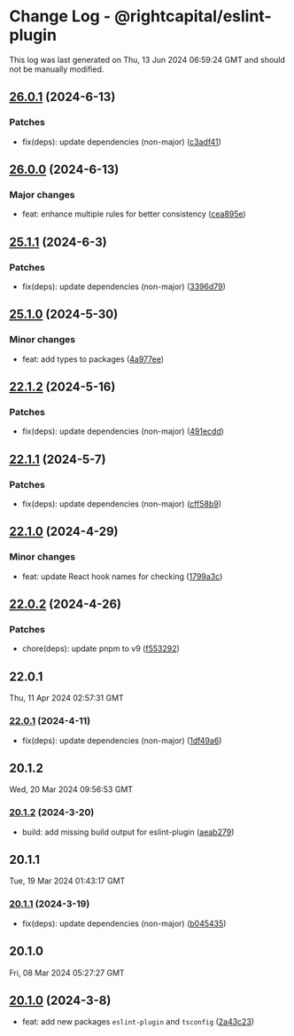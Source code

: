 # Change Log - @rightcapital/eslint-plugin

This log was last generated on Thu, 13 Jun 2024 06:59:24 GMT and should not be manually modified.

<!-- Start content -->

## [26.0.1](https://github.com/RightCapitalHQ/frontend-style-guide/tree/%40rightcapital%2Feslint-plugin_v26.0.1) (2024-6-13)

### Patches

- fix(deps): update dependencies (non-major) ([c3adf41](https://github.com/RightCapitalHQ/frontend-style-guide/commit/c3adf417e1ba31fbd67b52f5e8e9ef384f94181d))

## [26.0.0](https://github.com/RightCapitalHQ/frontend-style-guide/tree/%40rightcapital%2Feslint-plugin_v26.0.0) (2024-6-13)

### Major changes

- feat: enhance multiple rules for better consistency ([cea895e](https://github.com/RightCapitalHQ/frontend-style-guide/commit/cea895ea2bf23f2ba60f043e14a5df9964daca1d))

## [25.1.1](https://github.com/RightCapitalHQ/frontend-style-guide/tree/%40rightcapital%2Feslint-plugin_v25.1.1) (2024-6-3)

### Patches

- fix(deps): update dependencies (non-major) ([3396d79](https://github.com/RightCapitalHQ/frontend-style-guide/commit/3396d7945e82abf6bf091d89ab32e0021a83c836))

## [25.1.0](https://github.com/RightCapitalHQ/frontend-style-guide/tree/%40rightcapital%2Feslint-plugin_v25.1.0) (2024-5-30)

### Minor changes

- feat: add types to packages ([4a977ee](https://github.com/RightCapitalHQ/frontend-style-guide/commit/4a977eef2877106dffb34c5297589a6d70fdc87a))

## [22.1.2](https://github.com/RightCapitalHQ/frontend-style-guide/tree/%40rightcapital%2Feslint-plugin_v22.1.2) (2024-5-16)

### Patches

- fix(deps): update dependencies (non-major) ([491ecdd](https://github.com/RightCapitalHQ/frontend-style-guide/commit/491ecdd8e81b0b3272d4bb9bef2d4b2f51f14fbf))

## [22.1.1](https://github.com/RightCapitalHQ/frontend-style-guide/tree/%40rightcapital%2Feslint-plugin_v22.1.1) (2024-5-7)

### Patches

- fix(deps): update dependencies (non-major) ([cff58b9](https://github.com/RightCapitalHQ/frontend-style-guide/commit/cff58b95d2c004feec2b3d0f4fcc283c4f847fe2))

## [22.1.0](https://github.com/RightCapitalHQ/frontend-style-guide/tree/%40rightcapital%2Feslint-plugin_v22.1.0) (2024-4-29)

### Minor changes

- feat: update React hook names for checking ([1799a3c](https://github.com/RightCapitalHQ/frontend-style-guide/commit/1799a3c7e92c5035f22aa6d216c961616d5fdf51))

## [22.0.2](https://github.com/RightCapitalHQ/frontend-style-guide/tree/%40rightcapital%2Feslint-plugin_v22.0.2) (2024-4-26)

### Patches

- chore(deps): update pnpm to v9 ([f553292](https://github.com/RightCapitalHQ/frontend-style-guide/commit/f553292d1d6343570e43fdd07f51adcbd47e7a9b))

## 22.0.1

Thu, 11 Apr 2024 02:57:31 GMT

### [22.0.1](https://github.com/RightCapitalHQ/frontend-style-guide/tree/%40rightcapital%2Feslint-plugin_v22.0.1) (2024-4-11)

- fix(deps): update dependencies (non-major) ([1df49a6](https://github.com/RightCapitalHQ/frontend-style-guide/commit/1df49a6c4347bc93298ca0e9de2ee7fce4b54295))

## 20.1.2

Wed, 20 Mar 2024 09:56:53 GMT

### [20.1.2](https://github.com/RightCapitalHQ/frontend-style-guide/tree/%40rightcapital%2Feslint-plugin_v20.1.2) (2024-3-20)

- build: add missing build output for eslint-plugin ([aeab279](https://github.com/RightCapitalHQ/frontend-style-guide/commit/aeab27920216a32a49924cb91dd4a5209c17c8e7))

## 20.1.1

Tue, 19 Mar 2024 01:43:17 GMT

### [20.1.1](https://github.com/RightCapitalHQ/frontend-style-guide/tree/%40rightcapital%2Feslint-plugin_v20.1.1) (2024-3-19)

- fix(deps): update dependencies (non-major) ([b045435](https://github.com/RightCapitalHQ/frontend-style-guide/commit/b0454355fb6d49ab507b77501289a0f8867ccc5c))

## 20.1.0

Fri, 08 Mar 2024 05:27:27 GMT

## [20.1.0](https://github.com/RightCapitalHQ/frontend-style-guide/tree/%40rightcapital%2Feslint-plugin_v20.1.0) (2024-3-8)

- feat: add new packages `eslint-plugin` and `tsconfig` ([2a43c23](https://github.com/RightCapitalHQ/frontend-style-guide/commit/2a43c2375aa0e9c6c69af3c4e576b5cf136034e1))
